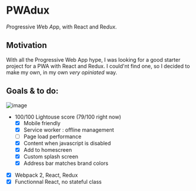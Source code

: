 # PWAdux
*P*rogressive *W*eb *A*pp, with React and Re*dux*.

## Motivation
With all the Progressive Web App hype, I was looking for a good starter project for a PWA with React and Redux. I could'nt find one, so I decided to make my own, in my own *very opiniated* way. 

## Goals & to do:
![image](https://cloud.githubusercontent.com/assets/5593234/23587197/5f7676e0-01a7-11e7-8033-7d67a93cfd08.png)
- 100/100 Lightouse score (79/100 right now)
  - [x] Mobile friendly
  - [x] Service worker : offline management
  - [ ] Page load performance
  - [x] Content when javascript is disabled
  - [x] Add to homescreen
  - [x] Custom splash screen
  - [x] Address bar matches brand colors
- [x] Webpack 2, React, Redux
- [x] Functionnal React, no stateful class
